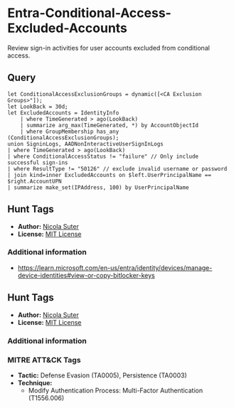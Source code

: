 # Entra-Conditional-Access-Excluded-Accounts

Review sign-in activities for user accounts excluded from conditional access.

## Query

```kusto
let ConditionalAccessExclusionGroups = dynamic([<CA Exclusion Groups>"]);
let LookBack = 30d;
let ExcludedAccounts = IdentityInfo
    | where TimeGenerated > ago(LookBack)
    | summarize arg_max(TimeGenerated, *) by AccountObjectId
    | where GroupMembership has_any (ConditionalAccessExclusionGroups);
union SigninLogs, AADNonInteractiveUserSignInLogs
| where TimeGenerated > ago(LookBack)
| where ConditionalAccessStatus != "failure" // Only include successful sign-ins
| where ResultType != "50126" // exclude invalid username or password
| join kind=inner ExcludedAccounts on $left.UserPrincipalName == $right.AccountUPN
| summarize make_set(IPAddress, 100) by UserPrincipalName
```

## Hunt Tags

* **Author:** [Nicola Suter](https://nicolasuter.ch)
* **License:** [MIT License](https://github.com/nicolonsky/ITDR/blob/main/LICENSE)

### Additional information

* <https://learn.microsoft.com/en-us/entra/identity/devices/manage-device-identities#view-or-copy-bitlocker-keys>

## Hunt Tags

* **Author:** [Nicola Suter](https://nicolasuter.ch)
* **License:** [MIT License](https://github.com/nicolonsky/ITDR/blob/main/LICENSE)

### Additional information


### MITRE ATT&CK Tags

* **Tactic:** Defense Evasion (TA0005), Persistence (TA0003)
* **Technique:**
    * Modify Authentication Process: Multi-Factor Authentication (T1556.006)
